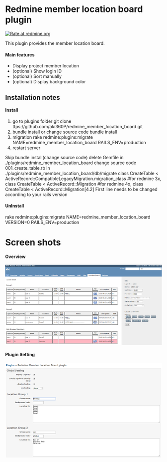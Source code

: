 # Redmine member location board plugin

[![Rate at redmine.org](http://img.shields.io/badge/rate%20at-redmine.org-blue.svg?style=flat)](http://www.redmine.org/plugins/redmine_issue_evm)

This plugin provides the member location board.


#### Main features
* Display project member location
* (optional) Show login ID
* (optional) Sort manually
* (optional) Display background color


## Installation notes
#### Install
1. go to plugins folder
git clone ttps://github.com/aki360P/redmine_member_location_board.git
2. bundle install or change source code
bundle install
3. migration
rake redmine:plugins:migrate NAME=redmine_member_location_board RAILS_ENV=production
4. restart server

Skip bundle install(change source code)
delete Gemfile in ./plugins/redmine_member_location_board
change source code 001_create_table.rb in ./plugins/redmine_member_location_board/db/migrate
 class CreateTable < ActiveRecord::CompatibleLegacyMigration.migration_class
  #for redmine 3x,  class CreateTable < ActiveRecord::Migration
  #for redmine 4x,  class CreateTable < ActiveRecord::Migration[4.2]
First line needs to be changed according to your rails version


#### UnInstall
rake redmine:plugins:migrate NAME=redmine_member_location_board VERSION=0 RAILS_ENV=production

# Screen shots
#### Overview
![sample screenshot](./images/screenshot01.png "overview")

#### Plugin Setting
![sample screenshot](./images/screenshot02.png "plugin setting")
